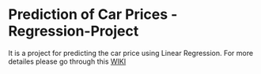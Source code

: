 # Prediction of Car Prices - Regression-Project
It is a project for predicting the car price using Linear Regression. 
For more detailes please go through this <a href="https://github.com/SrajanKumarShukla/Prediction-of-Car-Prices---Regression-Project/wiki">WIKI</a>

